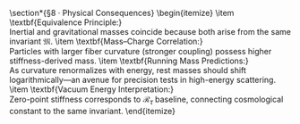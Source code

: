\section*{§8 · Physical Consequences}
\begin{itemize}
\item \textbf{Equivalence Principle:}  
  Inertial and gravitational masses coincide because both arise from the same invariant $\mathfrak{M}$.
\item \textbf{Mass–Charge Correlation:}  
  Particles with larger fiber curvature (stronger coupling) possess higher stiffness-derived mass.
\item \textbf{Running Mass Predictions:}  
  As curvature renormalizes with energy, rest masses should shift logarithmically—an avenue for precision tests in high-energy scattering.
\item \textbf{Vacuum Energy Interpretation:}  
  Zero-point stiffness corresponds to $\mathcal{R}_\tau$ baseline, connecting cosmological constant to the same invariant.
\end{itemize}